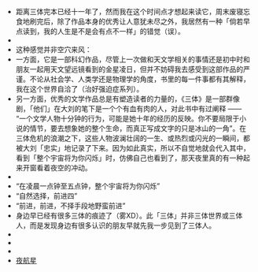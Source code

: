 - 距离三体完本已经十一年了，然而我在这个时间点才想起来读它，周末废寝忘食地刷完后，除了作品本身的优秀让人意犹未尽之外，我居然有一种「倘若早点读到，我的人生是不是会有点不一样」的错觉（误）。
-
- 这种感觉并非空穴来风：
- 一方面，它是一部科幻作品，尽管上一次做和天文学相关的事情还是初中时和朋友一起用天文望远镜看到的金星凌日，但并不妨碍我去感受到这部作品的严谨。不论从社会学、人类学还是物理学的角度，书里的每一件事都有其解释，我在这个世界自洽了（治好强迫症系列）。
- 另一方面，优秀的文学作品总是有塑造读者的力量的，《三体》是一部群像剧，「他们」在大刘的笔下是一个个有血有肉的人，对此书中有过阐释 —— “一个文学人物十分钟的行为，可能是她十年的经历的反映。你不要局限于小说的情节，要去想象她的整个生命，而真正写成文字的只是冰山的一角”。在三体危机的浪潮之下，这些人物波澜壮阔的一生、或热烈或闪光的一瞬间，都被大刘「忠实」地记录了下来。因为如此真实，所以不自觉地就会代入其中，看到「整个宇宙将为你闪烁」时，仿佛自己也看到了，那天夜里真的有一种起来开窗看着夜空的冲动。
-
- “在凌晨一点钟至五点钟，整个宇宙将为你闪烁”
- “自然选择，前进四”
- “前进，前进，不择手段地野蛮前进”
- 身边早已经有很多三体的痕迹了（雾XD）。此「三体」并非三体世界或三体人，而是发现身边有很多认识的朋友早就先我一步见到了三体人。
-
-
-
- [夜航星](https://music.163.com/song?id=1416598057&userid=106483486)
